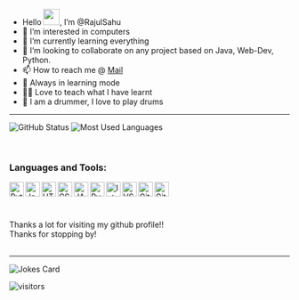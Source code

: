 - Hello <img src="https://github.com/TheDudeThatCode/TheDudeThatCode/blob/master/Assets/Hi.gif" width="29px">, I’m @RajulSahu
- 👀 I’m interested in computers
- 🌱 I’m currently learning everything
- 💞️ I’m looking to collaborate on any project based on Java, Web-Dev, Python.
- 📫 How to reach me @ [Mail](officialrajul1304@gmail.com)
- 📜 Always in learning mode
- 👨‍🏫 Love to teach what I have learnt 
- 🥁 I am a drummer, I love to play drums




***
<!--most used language chart
![Your Repository's Stats](https://github-readme-stats.vercel.app/api/top-langs/?username=RajulSahu&theme=blue-green)
-->

<p>
<img src="https://github-readme-stats.vercel.app/api?username=RajulSahu&count_private=true&show_icons=true&theme=tokyonight" alt="GitHub Status"/>
<img src = "https://github-readme-stats.vercel.app/api/top-langs/?username=RajulSahu&show_icons=true&layout=compact&theme=tokyonight" alt="Most Used Languages">
<p>
<br>
  
### Languages and Tools:

<img align="left" alt="Python" width="26px" src="https://user-images.githubusercontent.com/74370799/128492362-8ce147e8-300f-4338-a618-02be0c16557e.png"/>
<img align="left" alt="Java" width="26px" src="https://user-images.githubusercontent.com/74370799/131902407-1269e960-6290-4a0f-a38a-f837ea978320.png"/>
<img align="left" alt="HTML5" width="26px" src="https://user-images.githubusercontent.com/74370799/128492957-6fc7f34e-cf1a-4318-bc2c-7b16fd1fae6f.png"/>
<img align="left" alt="CSS3" width="26px" src="https://user-images.githubusercontent.com/74370799/128493200-cf391fcb-5ca7-4c25-9a75-cc89102f6a89.png"/>
<img align="left" alt="JAVASCRIPT" width="26px" src="https://user-images.githubusercontent.com/74370799/132999644-5cdeeeb7-767a-4dbb-84ca-1a0eabdc7d95.png"/>
<img align="left" alt="Pycharm" width="26px" src="https://user-images.githubusercontent.com/74370799/128492788-c7ad8fd2-a6f8-43b8-b2b1-42e537dba947.png"/>
<img align="left" alt="Intellij" width="26px" src="https://user-images.githubusercontent.com/74370799/131903251-c3415253-df96-42af-a3a6-292b79b918b6.png"/>
<img align="left" alt="VS_Code" width="26px" src="https://user-images.githubusercontent.com/74370799/131903113-e13ddf5e-d41c-497d-82f9-a86927899de0.png"/> 
<img align="left" alt="Github" width="26px" src="https://user-images.githubusercontent.com/74370799/128493417-6db9f52f-c21f-4794-b8c4-c21600fe17c5.png"/>
<img align="left" alt="Git" width="26px" src="https://user-images.githubusercontent.com/74370799/128493693-3aa285e0-97d9-4af9-a842-e2ab55099426.png"/>

  
  
<br>
<br>
<br>
<br>
  Thanks a lot for visiting my github profile!!
<br>
  Thanks for stopping by!
<br>
<br>
  
***
  
![Jokes Card](https://readme-jokes.vercel.app/api)

![visitors](https://visitor-badge.laobi.icu/badge?page_id=RajulSahu)
  

  
<!---
RajulSahu/RajulSahu is a ✨ special ✨ repository because its `README.md` (this file) appears on your GitHub profile.
You can click the Preview link to take a look at your changes.
--->

